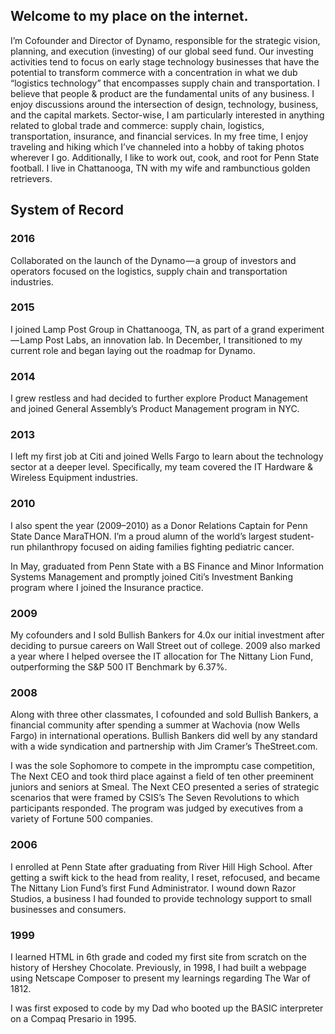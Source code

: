 ## Welcome to my place on the internet.

I’m Cofounder and Director of Dynamo, responsible for the strategic vision, planning, and execution (investing) of our global seed fund. Our investing activities tend to focus on early stage technology businesses that have the potential to transform commerce with a concentration in what we dub “logistics technology” that encompasses supply chain and transportation.
I believe that people & product are the fundamental units of any business. I enjoy discussions around the intersection of design, technology, business, and the capital markets. Sector-wise, I am particularly interested in anything related to global trade and commerce: supply chain, logistics, transportation, insurance, and financial services.
In my free time, I enjoy traveling and hiking which I’ve channeled into a hobby of taking photos wherever I go. Additionally, I like to work out, cook, and root for Penn State football. I live in Chattanooga, TN with my wife and rambunctious golden retrievers.

## System of Record
### 2016
Collaborated on the launch of the Dynamo — a group of investors and operators focused on the logistics, supply chain and transportation industries.

### 2015
I joined Lamp Post Group in Chattanooga, TN, as part of a grand experiment — Lamp Post Labs, an innovation lab. In December, I transitioned to my current role and began laying out the roadmap for Dynamo.

### 2014
I grew restless and had decided to further explore Product Management and joined General Assembly’s Product Management program in NYC.

### 2013
I left my first job at Citi and joined Wells Fargo to learn about the technology sector at a deeper level. Specifically, my team covered the IT Hardware & Wireless Equipment industries.

### 2010
I also spent the year (2009–2010) as a Donor Relations Captain for Penn State Dance MaraTHON. I’m a proud alumn of the world’s largest student-run philanthropy focused on aiding families fighting pediatric cancer.

In May, graduated from Penn State with a BS Finance and Minor Information Systems Management and promptly joined Citi’s Investment Banking program where I joined the Insurance practice.

### 2009
My cofounders and I sold Bullish Bankers for 4.0x our initial investment after deciding to pursue careers on Wall Street out of college. 2009 also marked a year where I helped oversee the IT allocation for The Nittany Lion Fund, outperforming the S&P 500 IT Benchmark by 6.37%.

### 2008
Along with three other classmates, I cofounded and sold Bullish Bankers, a financial community after spending a summer at Wachovia (now Wells Fargo) in international operations. Bullish Bankers did well by any standard with a wide syndication and partnership with Jim Cramer’s TheStreet.com.

I was the sole Sophomore to compete in the impromptu case competition, The Next CEO and took third place against a field of ten other preeminent juniors and seniors at Smeal. The Next CEO presented a series of strategic scenarios that were framed by CSIS’s The Seven Revolutions to which participants responded. The program was judged by executives from a variety of Fortune 500 companies.

### 2006
I enrolled at Penn State after graduating from River Hill High School. After getting a swift kick to the head from reality, I reset, refocused, and became The Nittany Lion Fund’s first Fund Administrator.
I wound down Razor Studios, a business I had founded to provide technology support to small businesses and consumers.
### 1999
I learned HTML in 6th grade and coded my first site from scratch on the history of Hershey Chocolate. Previously, in 1998, I had built a webpage using Netscape Composer to present my learnings regarding The War of 1812.

I was first exposed to code by my Dad who booted up the BASIC interpreter on a Compaq Presario in 1995.
